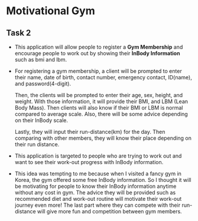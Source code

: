 # Motivational Gym

## Task 2

- This application will
allow people to register a **Gym Membership** and encourage people
to work out by showing their **InBody Information** such as bmi and lbm.

- For registering a gym membership, a client will be prompted to enter their 
name, date of birth, contact number, emergency contact, ID(name), and password(4-digit).

  Then, the clients will be prompted to enter their age, sex, height, and weight. With those information, 
it will provide their BMI, and LBM (Lean Body Mass). Then clients will also
 know if their BMI or LBM is normal compared to average scale. Also, there will be some advice depending 
on their InBody scale.

  Lastly, they will input their run-distance(km) for the day. Then comparing with other members, they will know
 their place depending on their run distance.
- This application is targeted to people who are trying to work out and want to
see their work-out progress with InBody information.
- This idea was tempting to me because when I visited a fancy gym in Korea,
the gym offered some free InBody information. So I thought it will be motivating for people to know their
InBody information anytime without any cost in gym. The advice they will be provided such as
recommended diet and work-out routine will motivate their work-out journey even more!
The last part where they can compete with their run-distance will give more fun and competition between gym members.  

